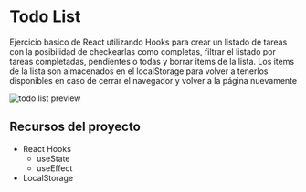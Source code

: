 # Todo List

Ejercicio basico de React utilizando Hooks para crear un listado de tareas con la posibilidad de checkearlas como completas, filtrar el listado por tareas completadas, pendientes o todas y borrar items de la lista.
Los items de la lista son almacenados en el localStorage para volver a tenerlos disponibles en caso de cerrar el navegador y volver a la página nuevamente

![todo list preview](https://fvittorello.github.io/MD-images/react-test-01/example-02/todo-preview.jpg)

## Recursos del proyecto

- React Hooks
  - useState
  - useEffect
- LocalStorage
